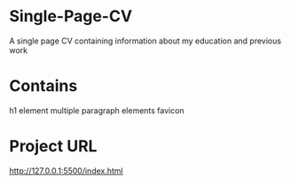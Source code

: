 # Single-Page-CV

A single page CV containing information about my education and previous work

# Contains

h1 element
multiple paragraph elements
favicon

# Project URL

http://127.0.0.1:5500/index.html

